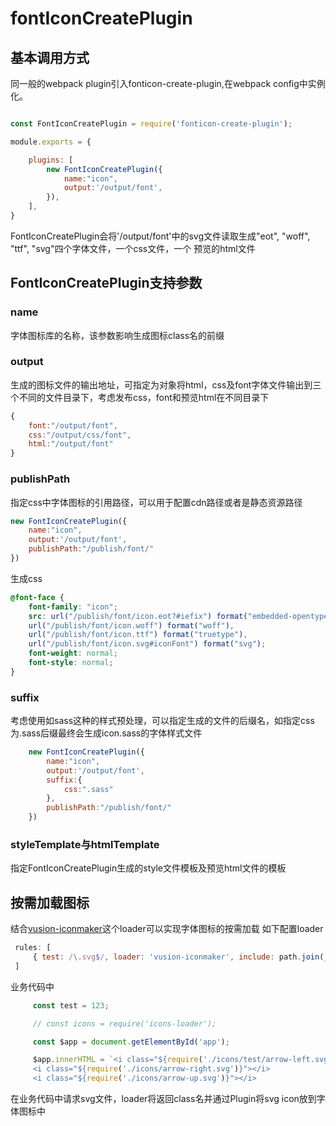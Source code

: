 # fontIconCreatePlugin

## 基本调用方式

同一般的webpack plugin引入fonticon-create-plugin,在webpack config中实例化。
```javascript

const FontIconCreatePlugin = require('fonticon-create-plugin');

module.exports = {

    plugins: [
        new FontIconCreatePlugin({
            name:"icon",
            output:'/output/font',
        }),
    ],
}

```
FontIconCreatePlugin会将'/output/font'中的svg文件读取生成"eot", "woff", "ttf", "svg"四个字体文件，一个css文件，一个
预览的html文件

## FontIconCreatePlugin支持参数

### name
字体图标库的名称，该参数影响生成图标class名的前缀

### output
生成的图标文件的输出地址，可指定为对象将html，css及font字体文件输出到三个不同的文件目录下，考虑发布css，font和预览html在不同目录下
```javascript
{
    font:"/output/font",
    css:"/output/css/font",
    html:"/output/font"
}
```
### publishPath
指定css中字体图标的引用路径，可以用于配置cdn路径或者是静态资源路径

```javascript
new FontIconCreatePlugin({
    name:"icon",
    output:'/output/font',
    publishPath:"/publish/font/"
})
```
生成css

```css
@font-face {
    font-family: "icon";
    src: url("/publish/font/icon.eot?#iefix") format("embedded-opentype"),
    url("/publish/font/icon.woff") format("woff"),
    url("/publish/font/icon.ttf") format("truetype"),
    url("/publish/font/icon.svg#iconFont") format("svg");
    font-weight: normal;
    font-style: normal;
}
```

### suffix
考虑使用如sass这种的样式预处理，可以指定生成的文件的后缀名，如指定css为.sass后缀最终会生成icon.sass的字体样式文件
```javascript
    new FontIconCreatePlugin({
        name:"icon",
        output:'/output/font',
        suffix:{
            css:".sass"
        },
        publishPath:"/publish/font/"
    })
```
### styleTemplate与htmlTemplate

指定FontIconCreatePlugin生成的style文件模板及预览html文件的模板


## 按需加载图标

结合[vusion-iconmaker](https://github.com/hzlinguanfu/vusion-iconmaker)这个loader可以实现字体图标的按需加载
如下配置loader
```javascript
 rules: [
     { test: /\.svg$/, loader: 'vusion-iconmaker', include: path.join(__dirname, 'src/icons') },
 ]
```
业务代码中

```javascript
     const test = 123;

     // const icons = require('icons-loader');

     const $app = document.getElementById('app');

     $app.innerHTML = `<i class="${require('./icons/test/arrow-left.svg')}"></i>
     <i class="${require('./icons/arrow-right.svg')}"></i>
     <i class="${require('./icons/arrow-up.svg')}"></i>
```
在业务代码中请求svg文件，loader将返回class名并通过Plugin将svg icon放到字体图标中

